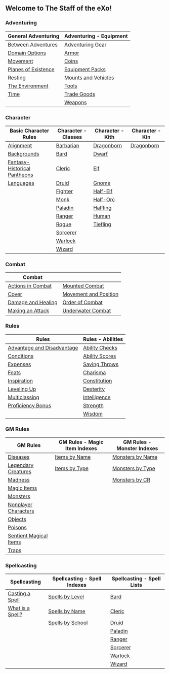 ## Welcome to The Staff of the eXo!

### Adventuring

| General Adventuring                                        | Adventuring - Equipment                                      |
| ---------------------------------------------------------- | ------------------------------------------------------------ |
| [Between Adventures](/adventuring/between_adventures.md)   | [Adventuring Gear](/adventuring/equipment/adventuring_gear.md) |
| [Domain Options](/adventuring/domain_options.md)           | [Armor](/adventuring/equipment/armor.md)                     |
| [Movement](/adventuring/movement.md)                       | [Coins](/adventuring/equipment/coins.md)                     |
| [Planes of Existence](/adventuring/planes_of_existence.md) | [Equipment Packs](/adventuring/equipment/equipment_packs.md) |
| [Resting](/adventuring/resting.md)                         | [Mounts and Vehicles](/adventuring/equipment/mounts_and_vehicles.md) |
| [The Environment](/adventuring/the_environment.md)         | [Tools](/adventuring/equipment/tools.md)                     |
| [Time](/adventuring/time.md)                               | [Trade Goods](/adventuring/equipment/trade_goods.md)         |
|                                                            | [Weapons](/adventuring/equipment/weapons.md)                 |


### Character
| Basic Character Rules                                        | Character - Classes                          | Character - Kith                             | Character - Kin                              |
| ------------------------------------------------------------ | -------------------------------------------- | -------------------------------------------- | -------------------------------------------- |
| [Alignment](/character/alignment.md)                         | [Barbarian](/character/classes/barbarian.md) | [Dragonborn](/character/ancestry/dragonborn.md) | [Dragonborn](/character/culture/dragonborn.md) |
| [Backgrounds](/character/backgrounds.md)                     | [Bard](/character/classes/bard.md)           | [Dwarf](/character/races/dwarf.md)           |                                              |
| [Fantasy-Historical Pantheons](/character/fantasy-historical_pantheons.md) | [Cleric](/character/classes/cleric.md)       | [Elf](/character/races/elf.md)               |                                              |
| [Languages](/character/languages.md)                         | [Druid](/character/classes/druid.md)         | [Gnome](/character/races/gnome.md)           |                                              |
|                                                              | [Fighter](/character/classes/fighter.md)     | [Half-Elf](/character/races/half-elf.md)     |                                              |
|                                                              | [Monk](/character/classes/monk.md)           | [Half-Orc](/character/races/half-orc.md)     |                                              |
|                                                              | [Paladin](/character/classes/paladin.md)     | [Halfling](/character/races/halfling.md)     |                                              |
|                                                              | [Ranger](/character/classes/ranger.md)       | [Human](/character/races/human.md)           |                                              |
|                                                              | [Rogue](/character/classes/rogue.md)         | [Tiefling](/character/races/tiefling.md)     |                                              |
|                                                              | [Sorcerer](/character/classes/sorcerer.md)   |                                              |                                              |
|                                                              | [Warlock](/character/classes/warlock.md)     |                                              |                                              |
|                                                              | [Wizard](/character/classes/wizard.md)       |                                              |                                              |

### Combat
| Combat                                              |                                                           |
|-----------------------------------------------------|-----------------------------------------------------------|
| [Actions in Combat](/combat/actions_in_combat.md)   | [Mounted Combat](/combat/mounted_combat.md)               |
| [Cover](/combat/cover.md)                           | [Movement and Position](/combat/movement_and_position.md) |
| [Damage and Healing](/combat/damage_and_healing.md) | [Order of Combat](/combat/order_of_combat.md)             |
| [Making an Attack](/combat/making_an_attack.md)     | [Underwater Combat](/combat/underwater_combat.md)         |

### Rules
| Rules                                                              | Rules - Abilities                                    |
|--------------------------------------------------------------------|------------------------------------------------------|
| [Advantage and Disadvantage](/rules/advantage_and_disadvantage.md) | [Ability Checks](/rules/abilities/ability_checks.md) |
| [Conditions](/rules/conditions.md)                                 | [Ability Scores](/rules/abilities/ability_scores.md) |
| [Expenses](/rules/expenses.md)                                     | [Saving Throws](/rules/abilities/saving_throws.md)   |
| [Feats](/rules/feats.md)                                           | [Charisma](/rules/abilities/charisma.md)             |
| [Inspiration](/rules/inspiration.md)                               | [Constitution](/rules/abilities/constitution.md)     |
| [Leveling Up](/rules/leveling_up.md)                               | [Dexterity](/rules/abilities/dexterity.md)           |
| [Multiclassing](/rules/multiclassing.md)                           | [Intelligence](/rules/abilities/intelligence.md)     |
| [Proficiency Bonus](/rules/proficiency_bonus.md)                   | [Strength](/rules/abilities/strength.md)             |
|                                                                    | [Wisdom](/rules/abilities/wisdom.md)                 |


### GM Rules
| GM Rules                                                             | GM Rules - Magic Item Indexes                                          | GM Rules - Monster Indexes                                                |
|----------------------------------------------------------------------|------------------------------------------------------------------------|---------------------------------------------------------------------------|
| [Diseases](/gamemaster_rules/diseases.md)                            | [Items by Name](/gamemaster_rules/magic_item_indexes/items_by_name.md) | [Monsters by Name](/gamemaster_rules/monster_indexes/monsters_by_name.md) |
| [Legendary Creatures](/gamemaster_rules/legendary_creatures.md)      | [Items by Type](/gamemaster_rules/magic_item_indexes/items_by_type.md) | [Monsters by Type](/gamemaster_rules/monster_indexes/monsters_by_type.md) |
| [Madness](/gamemaster_rules/madness.md)                              |                                                                        | [Monsters by CR](/gamemaster_rules/monster_indexes/monsters_by_cr.md)     |
| [Magic Items](/gamemaster_rules/magic_items.md)                      |                                                                        |                                                                           |
| [Monsters](/gamemaster_rules/monsters.md)                            |                                                                        |                                                                           |
| [Nonplayer Characters](/gamemaster_rules/nonplayer_characters.md)    |                                                                        |                                                                           |
| [Objects](/gamemaster_rules/objects.md)                              |                                                                        |                                                                           |
| [Poisons](/gamemaster_rules/poisons.md)                              |                                                                        |                                                                           |
| [Sentient Magical Items](/gamemaster_rules/sentient_magical_items.md)|                                                                        |                                                                           |
| [Traps](/gamemaster_rules/traps.md)                                  |                                                                        |                                                                           |

### Spellcasting
| Spellcasting                                         | Spellcasting - Spell Indexes                                        | Spellcasting - Spell Lists                               |
|------------------------------------------------------|---------------------------------------------------------------------|----------------------------------------------------------|
| [Casting a Spell](/spellcasting/casting_a_spell.md)  | [Spells by Level](/spellcasting/spell_indexes/spells_by_level.md)   | [Bard](/spellcasting/spell_lists/bard_spells.md)         |
| [What is a Spell?](/spellcasting/what_is_a_spell.md) | [Spells by Name](/spellcasting/spell_indexes/spells_by_name.md)     | [Cleric](/spellcasting/spell_lists/cleric_spells.md)     |
|                                                      | [Spells by School](/spellcasting/spell_indexes/spells_by_school.md) | [Druid](/spellcasting/spell_lists/druid_spells.md)       |
|                                                      |                                                                     | [Paladin](/spellcasting/spell_lists/paladin_spells.md)   |
|                                                      |                                                                     | [Ranger](/spellcasting/spell_lists/ranger_spells.md)     |
|                                                      |                                                                     | [Sorcerer](/spellcasting/spell_lists/sorcerer_spells.md) |
|                                                      |                                                                     | [Warlock](/spellcasting/spell_lists/warlock_spells.md)   |
|                                                      |                                                                     | [Wizard](/spellcasting/spell_lists/wizard_spells.md)     |
